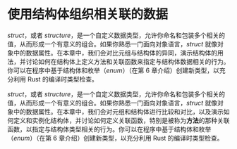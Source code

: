 # 使用结构体组织相关联的数据

*struct*，或者 *structure*，是一个自定义数据类型，允许你命名和包装多个相关的值，从而形成一个有意义的组合。如果你熟悉一门面向对象语言，*struct* 就像对象中的数据属性。在本章中，我们会对比元组与结构体的异同，演示结构体的用法，并讨论如何在结构体上定义方法和关联函数来指定与结构体数据相关的行为。你可以在程序中基于结构体和枚举（*enum*）（在第 6 章介绍）创建新类型，以充分利用 Rust 的编译时类型检查。

*struct*，或者 *structure*，是一个自定义数据类型，允许你命名和包装多个相关的值，从而形成一个有意义的组合。如果你熟悉一门面向对象语言，*struct* 就像对象中的数据属性。在本章中，我们会对元组和结构体进行比较和对比，以及演示如何定义和实例化结构体，并讨论如何定义关联函数，特别是被称为**方法**的那种关联函数，以指定与结构体类型相关的行为。你可以在程序中基于结构体和枚举（*enum*）（在第 6 章介绍）创建新类型，以充分利用 Rust 的编译时类型检查。
